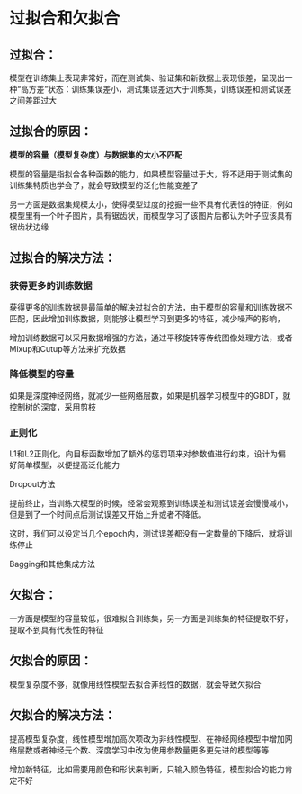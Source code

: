 # 过拟合和欠拟合

## 过拟合：

模型在训练集上表现非常好，而在测试集、验证集和新数据上表现很差，呈现出一种“高方差”状态：训练集误差小，测试集误差远大于训练集，训练误差和测试误差之间差距过大

## 过拟合的原因：

**模型的容量（模型复杂度）与数据集的大小不匹配**

模型的容量是指拟合各种函数的能力，如果模型容量过于大，将不适用于测试集的训练集特质也学会了，就会导致模型的泛化性能变差了

另一方面是数据集规模太小，使得模型过度的挖掘一些不具有代表性的特征，例如模型里有一个叶子图片，具有锯齿状，而模型学习了该图片后都认为叶子应该具有锯齿状边缘

## 过拟合的解决方法：

### 获得更多的训练数据

获得更多的训练数据是最简单的解决过拟合的方法，由于模型的容量和训练数据不匹配，因此增加训练数据，则能够让模型学习到更多的特征，减少噪声的影响，

增加训练数据可以采用数据增强的方法，通过平移旋转等传统图像处理方法，或者Mixup和Cutup等方法来扩充数据

### 降低模型的容量

如果是深度神经网络，就减少一些网络层数，如果是机器学习模型中的GBDT，就控制树的深度，采用剪枝

### 正则化

L1和L2正则化，向目标函数增加了额外的惩罚项来对参数值进行约束，设计为偏好简单模型，以便提高泛化能力

Dropout方法

提前终止，当训练大模型的时候，经常会观察到训练误差和测试误差会慢慢减小，但是到了一个时间点后测试误差又开始上升或者不降低。

这时，我们可以设定当几个epoch内，测试误差都没有一定数量的下降后，就将训练停止

Bagging和其他集成方法

## 欠拟合：

一方面是模型的容量较低，很难拟合训练集，另一方面是训练集的特征提取不好，提取不到具有代表性的特征

## 欠拟合的原因：

模型复杂度不够，就像用线性模型去拟合非线性的数据，就会导致欠拟合

## 欠拟合的解决方法：

提高模型复杂度，线性模型增加高次项改为非线性模型、在神经网络模型中增加网络层数或者神经元个数、深度学习中改为使用参数量更多更先进的模型等等

增加新特征，比如需要用颜色和形状来判断，只输入颜色特征，模型拟合的能力肯定不好
